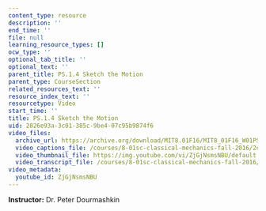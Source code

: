 ```yaml
---
content_type: resource
description: ''
end_time: ''
file: null
learning_resource_types: []
ocw_type: ''
optional_tab_title: ''
optional_text: ''
parent_title: PS.1.4 Sketch the Motion
parent_type: CourseSection
related_resources_text: ''
resource_index_text: ''
resourcetype: Video
start_time: ''
title: PS.1.4 Sketch the Motion
uid: 2826e93a-3c01-385c-9be4-07c95b9874f6
video_files:
  archive_url: https://archive.org/download/MIT8.01F16/MIT8_01F16_W01PS04_360p.mp4
  video_captions_file: /courses/8-01sc-classical-mechanics-fall-2016/2c8f04dad5725169bad8a1f7862374a5_ZjGjNsmsNBU.vtt
  video_thumbnail_file: https://img.youtube.com/vi/ZjGjNsmsNBU/default.jpg
  video_transcript_file: /courses/8-01sc-classical-mechanics-fall-2016/e79e43c319bfdecdb790d062e1ad70d5_ZjGjNsmsNBU.pdf
video_metadata:
  youtube_id: ZjGjNsmsNBU
---
```


**Instructor:** Dr. Peter Dourmashkin